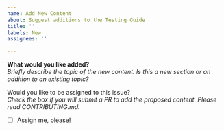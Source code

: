 ```yaml
---
name: Add New Content
about: Suggest additions to the Testing Guide
title: ''
labels: New
assignees: ''

---
```


**What would you like added?**\
_Briefly describe the topic of the new content. Is this a new section or an addition to an existing topic?_

Would you like to be assigned to this issue?\
_Check the box if you will submit a PR to add the proposed content. Please read CONTRIBUTING.md._
- [ ] Assign me, please!
